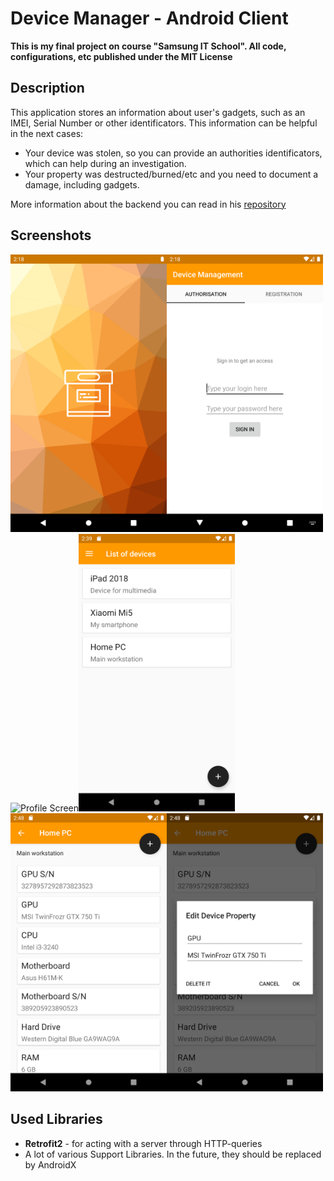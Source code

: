 # Device Manager - Android Client
**This is my final project on course "Samsung IT School". All code, configurations, etc published under the MIT License**
## Description
This application stores an information about user's gadgets, such as an IMEI, Serial Number or other identificators.
This information can be helpful in the next cases:
- Your device was stolen, so you can provide an authorities identificators, which can help during an investigation.
- Your property was destructed/burned/etc and you need to document a damage, including gadgets. 

More information about the backend you can read in his [repository](https://github.com/kinjalik/Device-Manager-Backend)

## Screenshots

<img src="https://raw.githubusercontent.com/kinjalik/Device-Manager-for-Android/master/screenshots/spash_screen.png" alt="Splash Screen" style="max-width:250px;" width="250"><img src="https://raw.githubusercontent.com/kinjalik/Device-Manager-for-Android/master/screenshots/login_screen.png" alt="Login Screen" style="max-width:250px;" width="250"><img src="https://raw.githubusercontent.com/kinjalik/Device-Manager-for-Android/master/screenshots/profile_screen.png" alt="Profile Screen" style="max-width:250px;" width="250"><img src="https://raw.githubusercontent.com/kinjalik/Device-Manager-for-Android/master/screenshots/device_list.png" alt="Device List" style="max-width:250px;" width="250"><img src="https://raw.githubusercontent.com/kinjalik/Device-Manager-for-Android/master/screenshots/property_list.png" alt="Property List" style="max-width:250px;" width="250"><img src="https://raw.githubusercontent.com/kinjalik/Device-Manager-for-Android/master/screenshots/edit_popup.png" alt="Edit Popup" style="max-width:250px;" width="250">

## Used Libraries
- **Retrofit2** - for acting with a server through HTTP-queries
- A lot of various Support Libraries. In the future, they should be replaced by AndroidX
